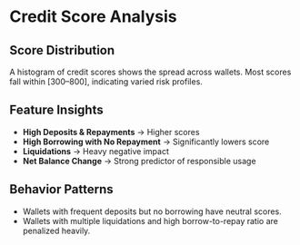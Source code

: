 # Credit Score Analysis

## Score Distribution

A histogram of credit scores shows the spread across wallets. Most scores fall within [300–800], indicating varied risk profiles.

## Feature Insights

- **High Deposits & Repayments** → Higher scores
- **High Borrowing with No Repayment** → Significantly lowers score
- **Liquidations** → Heavy negative impact
- **Net Balance Change** → Strong predictor of responsible usage

## Behavior Patterns

- Wallets with frequent deposits but no borrowing have neutral scores.
- Wallets with multiple liquidations and high borrow-to-repay ratio are penalized heavily.



